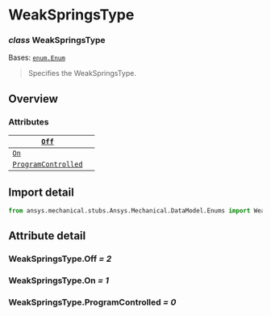 # WeakSpringsType

### *class* WeakSpringsType

Bases: [`enum.Enum`](https://docs.python.org/3/library/enum.html#enum.Enum)

> Specifies the WeakSpringsType.

> <!-- !! processed by numpydoc !! -->

## Overview

### Attributes

| [`Off`](#WeakSpringsType.Off)                             |    |
|-----------------------------------------------------------|----|
| [`On`](#WeakSpringsType.On)                               |    |
| [`ProgramControlled`](#WeakSpringsType.ProgramControlled) |    |

## Import detail

```python
from ansys.mechanical.stubs.Ansys.Mechanical.DataModel.Enums import WeakSpringsType
```

## Attribute detail

### WeakSpringsType.Off *= 2*

### WeakSpringsType.On *= 1*

### WeakSpringsType.ProgramControlled *= 0*
